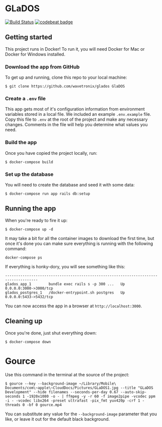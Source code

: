# GLaDOS

[![Build Status](https://travis-ci.org/wavetronix/glados.svg?branch=master)](https://travis-ci.org/wavetronix/glados)
[![codebeat badge](https://codebeat.co/badges/fedc55e1-aa4c-4be4-be6b-38c23eeadd37)](https://codebeat.co/projects/github-com-wavetronix-glados)

## Getting started

This project runs in Docker! To run it, you will need Docker for Mac or Docker
for Windows installed.

### Download the app from GitHub

To get up and running, clone this repo to your
local machine:

```
$ git clone https://github.com/wavetronix/glados GlaDOS
```

### Create a `.env` file

This app gets most of it's configuration information from environment variables
stored in a local file. We included an example `.env.example` file. Copy this
file to `.env` at the root of the project and make any necessary changes.
Comments in the file will help you determine what values you need.

### Build the app
Once you have copied the project locally, run:

```
$ docker-compose build
```

### Set up the database

You will need to create the database and seed it with some data:

```
$ docker-compose run app rails db:setup
```

## Running the app

When you're ready to fire it up:

```
$ docker-compose up -d
```

It may take a bit for all the container images to download the first time, but once it's done you can make sure everything is running with the following command:

```
docker-compose ps
```

If everything is honky-dory, you will see something like this:

```
-------------------------------------------------------------------------------------
glados_app_1        bundle exec rails s -p 300 ...   Up      0.0.0.0:3000->3000/tcp
glados_postgres_1   /docker-entrypoint.sh postgres   Up      0.0.0.0:5433->5432/tcp
```

You can now access the app in a browser at `http://localhost:3000`.

## Cleaning up

Once you're done, just shut everything down:

```
$ docker-compose down
```

# Gource

Use this command in the terminal at the source of the project:

```
$ gource --key --background-image ~/Library/Mobile\ Documents/com\~apple\~CloudDocs/Pictures/GLaDOS1.jpg --title "GLaDOS Development" --hide filenames --seconds-per-day 0.67 --auto-skip-seconds 1 -1920x1080 -o - | ffmpeg -y -r 60 -f image2pipe -vcodec ppm -i - -vcodec libx264 -preset ultrafast -pix_fmt yuv420p -crf 1 -threads 0 -bf 0 gource.mp4
```

You can substitute any value for the `--background-image` parameter that you like, or leave it out for the default black background.
